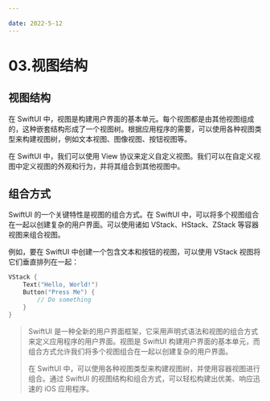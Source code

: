 ```yaml
---
 
date: 2022-5-12
---
```


# 03.视图结构

## 视图结构
在 SwiftUI 中，视图是构建用户界面的基本单元。每个视图都是由其他视图组成的，这种嵌套结构形成了一个视图树。根据应用程序的需要，可以使用各种视图类型来构建视图树，例如文本视图、图像视图、按钮视图等。<br>

在 SwiftUI 中，我们可以使用 View 协议来定义自定义视图。我们可以在自定义视图中定义视图的外观和行为，并将其组合到其他视图中。

## 组合方式
SwiftUI 的一个关键特性是视图的组合方式。在 SwiftUI 中，可以将多个视图组合在一起以创建复杂的用户界面。可以使用诸如 VStack、HStack、ZStack 等容器视图来组合视图。

例如，要在 SwiftUI 中创建一个包含文本和按钮的视图，可以使用 VStack 视图将它们垂直排列在一起：
``` swift
VStack {
    Text("Hello, World!")
    Button("Press Me") {
        // Do something
    }
}
```

>SwiftUI 是一种全新的用户界面框架，它采用声明式语法和视图的组合方式来定义应用程序的用户界面。视图是 SwiftUI 构建用户界面的基本单元，而组合方式允许我们将多个视图组合在一起以创建复杂的用户界面。
>
>在 SwiftUI 中，可以使用各种视图类型来构建视图树，并使用容器视图进行组合。通过 SwiftUI 的视图结构和组合方式，可以轻松构建出优美、响应迅速的 iOS 应用程序。

